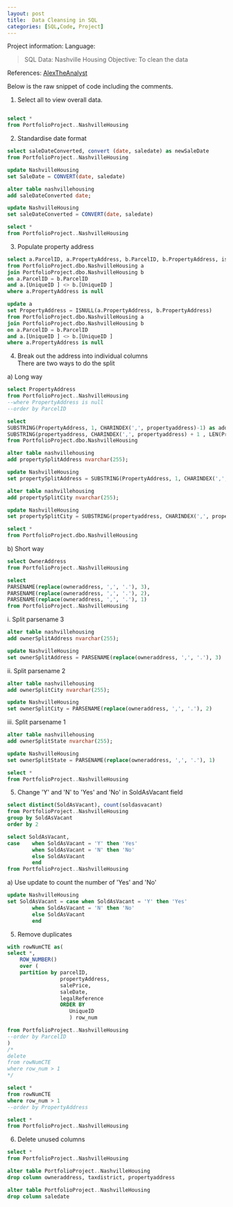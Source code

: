 ```yaml
---
layout: post
title:  Data Cleansing in SQL
categories: [SQL,Code, Project]
---
```


Project information: 
Language: 
> SQL
Data:
> Nashville Housing
Objective:
> To clean the data


References: [AlexTheAnalyst](https://www.youtube.com/watch?v=qfyynHBFOsM&list=PLUaB-1hjhk8H48Pj32z4GZgGWyylqv85f)

Below is the raw snippet of code including the comments.

1) Select all to view overall data.
```sql	

select *
from PortfolioProject..NashvilleHousing
```


2) Standardise date format
```sql
select saleDateConverted, convert (date, saledate) as newSaleDate
from PortfolioProject..NashvilleHousing

update NashvilleHousing
set SaleDate = CONVERT(date, saledate)

alter table nashvillehousing
add saleDateConverted date;

update NashvilleHousing
set saleDateConverted = CONVERT(date, saledate)

select *
from PortfolioProject..NashvilleHousing
```


3) Populate property address
```sql
select a.ParcelID, a.PropertyAddress, b.ParcelID, b.PropertyAddress, isnull(a.PropertyAddress, b.PropertyAddress)
from PortfolioProject.dbo.NashvilleHousing a
join PortfolioProject.dbo.NashvilleHousing b
on a.ParcelID = b.ParcelID
and a.[UniqueID ] <> b.[UniqueID ]
where a.PropertyAddress is null

update a
set PropertyAddress = ISNULL(a.PropertyAddress, b.PropertyAddress)
from PortfolioProject.dbo.NashvilleHousing a
join PortfolioProject.dbo.NashvilleHousing b
on a.ParcelID = b.ParcelID
and a.[UniqueID ] <> b.[UniqueID ]
where a.PropertyAddress is null
```


4) Break out the address into individual columns  
There are two ways to do the split

a) Long way
```sql
select PropertyAddress
from PortfolioProject..NashvilleHousing
--where PropertyAddress is null
--order by ParcelID

select 
SUBSTRING(PropertyAddress, 1, CHARINDEX(',', propertyaddress)-1) as address,
SUBSTRING(propertyaddress, CHARINDEX(',', propertyaddress) + 1 , LEN(PropertyAddress)) as address
from PortfolioProject.dbo.NashvilleHousing

alter table nashvillehousing
add propertySplitAddress nvarchar(255);

update NashvilleHousing
set propertySplitAddress = SUBSTRING(PropertyAddress, 1, CHARINDEX(',', propertyaddress)-1)

alter table nashvillehousing
add propertySplitCity nvarchar(255);

update NashvilleHousing
set propertySplitCity = SUBSTRING(propertyaddress, CHARINDEX(',', propertyaddress) + 1 , LEN(PropertyAddress))

select *
from PortfolioProject.dbo.NashvilleHousing
```


b) Short way
```sql
select OwnerAddress
from PortfolioProject..NashvilleHousing

select 
PARSENAME(replace(owneraddress, ',', '.'), 3),
PARSENAME(replace(owneraddress, ',', '.'), 2),
PARSENAME(replace(owneraddress, ',', '.'), 1)
from PortfolioProject..NashvilleHousing
```


i. Split parsename 3
```sql
alter table nashvillehousing
add ownerSplitAddress nvarchar(255);

update NashvilleHousing
set ownerSplitAddress = PARSENAME(replace(owneraddress, ',', '.'), 3)
```


ii. Split parsename 2
```sql
alter table nashvillehousing
add ownerSplitCity nvarchar(255);

update NashvilleHousing
set ownerSplitCity = PARSENAME(replace(owneraddress, ',', '.'), 2)
```


iii. Split parsename 1
```sql
alter table nashvillehousing
add ownerSplitState nvarchar(255);

update NashvilleHousing
set ownerSplitState = PARSENAME(replace(owneraddress, ',', '.'), 1)

select *
from PortfolioProject..NashvilleHousing
```


5) Change 'Y' and 'N' to 'Yes' and 'No' in SoldAsVacant field
```sql
select distinct(SoldAsVacant), count(soldasvacant)
from PortfolioProject..NashvilleHousing
group by SoldAsVacant
order by 2

select SoldAsVacant,
case	when SoldAsVacant = 'Y' then 'Yes'
		when SoldAsVacant = 'N' then 'No'
		else SoldAsVacant
		end
from PortfolioProject..NashvilleHousing
```


a) Use update to count the number of 'Yes' and 'No'
```sql
update NashvilleHousing
set SoldAsVacant = case when SoldAsVacant = 'Y' then 'Yes'
		when SoldAsVacant = 'N' then 'No'
		else SoldAsVacant
		end
```


5) Remove duplicates
```sql
with rowNumCTE as(
select *, 
	ROW_NUMBER() 
	over (
	partition by parcelID,
				 propertyAddress,
				 salePrice,
				 saleDate,
				 legalReference
				 ORDER BY
					UniqueID
					) row_num

from PortfolioProject..NashvilleHousing
--order by ParcelID
)
/*
delete
from rowNumCTE
where row_num > 1
*/

select *
from rowNumCTE
where row_num > 1
--order by PropertyAddress

select *
from PortfolioProject..NashvilleHousing
```

6) Delete unused columns
```sql
select *
from PortfolioProject..NashvilleHousing

alter table PortfolioProject..NashvilleHousing
drop column owneraddress, taxdistrict, propertyaddress

alter table PortfolioProject..NashvilleHousing
drop column saledate
```

